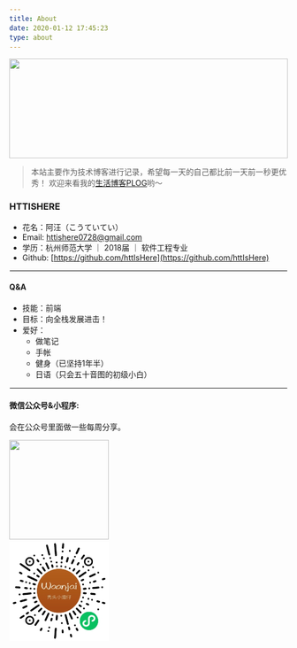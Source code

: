 ```yaml
---
title: About
date: 2020-01-12 17:45:23
type: about
---
```


<img src="yjtp.png" class="banner">

> 本站主要作为技术博客进行记录，希望每一天的自己都比前一天前一秒更优秀！
> 欢迎来看我的[生活博客PLOG](https://httishere.notion.site/httishere/HTTISHERE-51826cfe4d6a4c9ca61c7c28665a85f7)哟～

### HTTISHERE

- 花名：阿汪（こうていてい）
- Email: httishere0728@gmail.com
- 学历：杭州师范大学 ｜ 2018届 ｜ 软件工程专业
- Github: [https://github.com/httIsHere](https://github.com/httIsHere)
---

#### Q&A

- 技能：前端
- 目标：向全栈发展进击！
- 爱好：
  - 做笔记
  - 手帐
  - 健身（已坚持1年半）
  - 日语（只会五十音图的初级小白）
---
#### 微信公众号&小程序:

会在公众号里面做一些每周分享。

![](index/qrcode.jpg) ![](index/mini.jpg)

<style>
    img {width: 180px; height: 180px; display: inline-block !important; margin-right: 150px !important;}
    hr {border: 1px solid #f3f3f3;}
    .banner {width: 100%; display: block !important;}
</style>